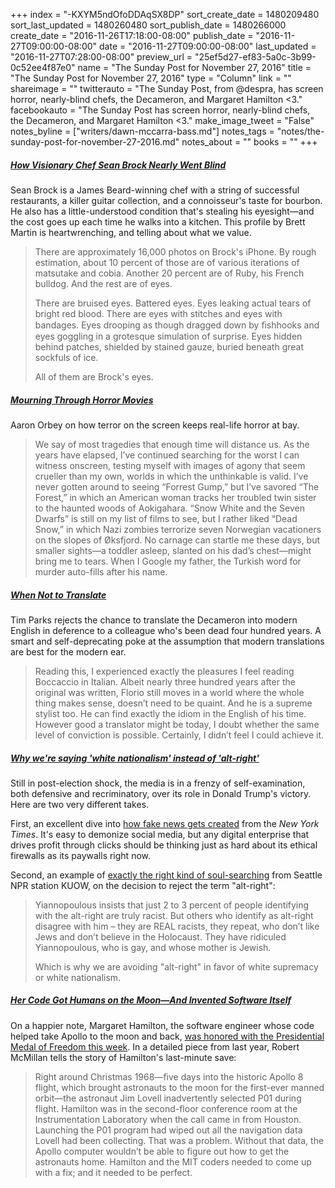 +++
index = "-KXYM5ndOfoDDAqSX8DP"
sort_create_date = 1480209480
sort_last_updated = 1480260480
sort_publish_date = 1480266000
create_date = "2016-11-26T17:18:00-08:00"
publish_date = "2016-11-27T09:00:00-08:00"
date = "2016-11-27T09:00:00-08:00"
last_updated = "2016-11-27T07:28:00-08:00"
preview_url = "25ef5d27-ef83-5a0c-3b99-0c52ee4f87e0"
name = "The Sunday Post for November 27, 2016"
title = "The Sunday Post for November 27, 2016"
type = "Column"
link = ""
shareimage = ""
twitterauto = "The Sunday Post, from @despra, has screen horror, nearly-blind chefs, the Decameron, and Margaret Hamilton <3."
facebookauto = "The Sunday Post has screen horror, nearly-blind chefs, the Decameron, and Margaret Hamilton <3."
make_image_tweet = "False"
notes_byline = ["writers/dawn-mccarra-bass.md"]
notes_tags = "notes/the-sunday-post-for-november-27-2016.md"
notes_about = ""
books = ""
+++
<h5><a href="http://www.gq.com/story/sean-brock-husk-breaking-himself-moty" title="How Visionary Chef Sean Brock Nearly Went Blind - GQ">How Visionary Chef Sean Brock Nearly Went Blind</a></h5>

Sean Brock is a James Beard-winning chef with a string of successful restaurants, a killer guitar collection, and a connoisseur's taste for bourbon. He also has a little-understood condition that's stealing his eyesight&mdash;and the cost goes up each time he walks into a kitchen. This profile by Brett Martin is heartwrenching, and telling about what we value.

<blockquote>
<p>There are approximately 16,000 photos on Brock's iPhone. By rough estimation, about 10 percent of those are of various iterations of matsutake and cobia. Another 20 percent are of Ruby, his French bulldog. And the rest are of eyes.</p>

<p>There are bruised eyes. Battered eyes. Eyes leaking actual tears of bright red blood. There are eyes with stitches and eyes with bandages. Eyes drooping as though dragged down by ﬁshhooks and eyes goggling in a grotesque simulation of surprise. Eyes hidden behind patches, shielded by stained gauze, buried beneath great sockfuls of ice.

<p>All of them are Brock's eyes.</p>

</blockquote>


<h5><a href="http://www.newyorker.com/books/page-turner/mourning-through-horror-movies" title="Mourning Through Horror Movies - The New Yorker">Mourning Through Horror Movies</a></h5>

Aaron Orbey on how terror on the screen keeps real-life horror at bay.

<blockquote>
We say of most tragedies that enough time will distance us. As the years have elapsed, I’ve continued searching for the worst I can witness onscreen, testing myself with images of agony that seem crueller than my own, worlds in which the unthinkable is valid. I’ve never gotten around to seeing “Forrest Gump,” but I’ve savored “The Forest,” in which an American woman tracks her troubled twin sister to the haunted woods of Aokigahara. “Snow White and the Seven Dwarfs” is still on my list of films to see, but I rather liked “Dead Snow,” in which Nazi zombies terrorize seven Norwegian vacationers on the slopes of Øksfjord. No carnage can startle me these days, but smaller sights—a toddler asleep, slanted on his dad’s chest—might bring me to tears. When I Google my father, the Turkish word for murder auto-fills after his name.
</blockquote>

<h5><a href="http://www.nybooks.com/daily/2016/11/07/decameron-when-not-to-translate/" title="When Not to Translate - New York Review of Books">When Not to Translate</a></h5>

Tim Parks rejects the chance to translate the Decameron into modern English in deference to a colleague who's been dead four hundred years. A smart and self-deprecating poke at the assumption that modern translations are best for the modern ear.

<blockquote>
<p>Reading this, I experienced exactly the pleasures I feel reading Boccaccio in Italian. Albeit nearly three hundred years after the original was written, Florio still moves in a world where the whole thing makes sense, doesn’t need to be quaint. And he is a supreme stylist too. He can find exactly the idiom in the English of his time. However good a translator might be today, I doubt whether the same level of conviction is possible. Certainly, I didn’t feel I could achieve it.</p>
</blockquote>

<h5><a href="http://kuow.org/post/why-were-saying-white-nationalism-instead-alt-right" title="Why we're saying 'white nationalism' instead of 'alt-right' - kuow.org">Why we're saying 'white nationalism' instead of 'alt-right'</a></h5>

Still in post-election shock, the media is in a frenzy of self-examination, both defensive and recriminatory, over its role in Donald Trump's victory. Here are two very different takes.

First, an excellent dive into <a href="http://mobile.nytimes.com/2016/11/25/world/europe/fake-news-donald-trump-hillary-clinton-georgia.html" title="Inside a Fake News Sausage Factory - The New York Times">how fake news gets created</a> from the _New York Times_. It's easy to demonize social media, but any digital enterprise that drives profit through clicks should be thinking just as hard about its ethical firewalls as its paywalls right now.

Second, an example of <a href="http://kuow.org/post/why-were-saying-white-nationalism-instead-alt-right" title="Why we're saying 'white nationalism' instead of 'alt-right' - kuow.org">exactly the right kind of soul-searching</a> from Seattle NPR station KUOW, on the decision to reject the term "alt-right":

<blockquote>
<p>Yiannopoulous insists that just 2 to 3 percent of people identifying with the alt-right are truly racist. But others who identify as alt-right disagree with him – they are REAL racists, they repeat, who don’t like Jews and don’t believe in the Holocaust. They have ridiculed Yiannopoulous, who is gay, and whose mother is Jewish.</p>

<p>Which is why we are avoiding "alt-right" in favor of white supremacy or white nationalism.</p>
</blockquote>

<h5><a href="https://www.wired.com/2015/10/margaret-hamilton-nasa-apollo/" title="Her Code Got Humans on the Moon—And Invented Software Itself - Wired">Her Code Got Humans on the Moon—And Invented Software Itself</a></h5>

On a happier note, Margaret Hamilton, the software engineer whose code helped take Apollo to the moon and back, <a href="http://www.cbsnews.com/news/white-house-medal-of-freedom-margaret-hamilton-grace-hopper/" title="White House honors two of tech's female pioneers">was honored with the Presidential Medal of Freedom this week</a>. In a detailed piece from last year, Robert McMillan tells the story of Hamilton's last-minute save:

<blockquote>
<p>Right around Christmas 1968—five days into the historic Apollo 8 flight, which brought astronauts to the moon for the first-ever manned orbit—the astronaut Jim Lovell inadvertently selected P01 during flight. Hamilton was in the second-floor conference room at the Instrumentation Laboratory when the call came in from Houston. Launching the P01 program had wiped out all the navigation data Lovell had been collecting. That was a problem. Without that data, the Apollo computer wouldn’t be able to figure out how to get the astronauts home. Hamilton and the MIT coders needed to come up with a fix; and it needed to be perfect. </p>
</blockquote>
